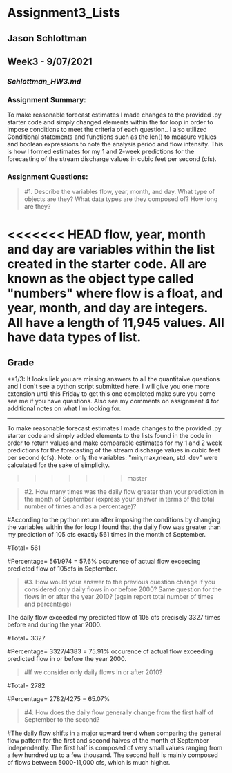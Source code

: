 # **Assignment3_Lists**
## Jason Schlottman
## Week3 - 9/07/2021
### *Schlottman_HW3.md*
### Assignment Summary:
To make reasonable forecast estimates I made changes to the provided .py starter code and simply changed elements within the for loop in order to impose conditions to meet the criteria of each question.. I also utilized Conditional statements and functions such as the len() to measure values and boolean expressions to note the analysis period and flow intensity. This is how I formed estimates for my 1 and 2-week predictions for the forecasting of the stream discharge values in cubic feet per second (cfs).

### Assignment Questions:
> #1. Describe the variables flow, year, month, and day. What type of objects are they? What data types are they composed of? How long are they?

<<<<<<< HEAD
flow, year, month and day are variables within the list created in the starter code. All are known as the object type called "numbers" where flow is a float, and year, month, and day are integers. All have a length of 11,945 values. All have data types of list.
=======
## Grade
**1/3: It looks liek you are missing answers to all the quantitaive questions and I don't see a python script submitted here. I will give you one more extension until this Friday to get this one completed make sure you come see me if you have questions. Also see my comments on assignment 4 for additional notes on what I'm looking for. 
_______


To make reasonable forecast estimates I made changes to the provided .py starter code and simply added elements to the lists found in the code in order to return values and make comparable estimates for my 1 and 2 week predictions for the forecasting of the stream discharge values in cubic feet per second (cfs).
Note: only the variables: "min,max,mean, std. dev" were calculated for the sake of simplicity.
>>>>>>> master

> #2. How many times was the daily flow greater than your prediction in the month of September (express your answer in terms of the total number of times and as a percentage)?

#According to the python return after imposing the conditions by changing the variables within the for loop I found that the daily flow was greater than my prediction of 105 cfs exactly 561 times in the month of September.

#Total= 561

#Percentage= 561/974 = 57.6% occurence of actual flow exceeding predicted flow of 105cfs in September.

> #3. How would your answer to the previous question change if you considered only daily flows in or before 2000? Same question for the flows in or after the year 2010? (again report total number of times and percentage)

The daily flow exceeded my predicted flow of 105 cfs precisely 3327 times before and during the year 2000.

#Total= 3327

#Percentage= 3327/4383 = 75.91% occurence of actual flow exceeding predicted flow in or before the year 2000.

> #If we consider only daily flows in or after 2010?

#Total= 2782

#Percentage= 2782/4275 = 65.07%

> #4. How does the daily flow generally change from the first half of September to the second?

#The daily flow shifts in a major upward trend when comparing the general flow pattern for the first and second halves of the month of September independently. The first half is composed of very small values ranging from a few hundred up to a few thousand. The second half is mainly composed of flows between 5000-11,000 cfs, which is much higher.
